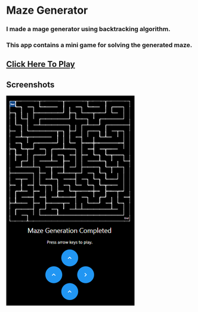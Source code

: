 # Maze Generator

### I made a mage generator using backtracking algorithm.
### This app contains a mini game for solving the generated maze.

## [Click Here To Play](https://maze-game.azurewebsites.net/)

## Screenshots
![Alt text](screenshot.PNG?raw=true "Screenshot")
